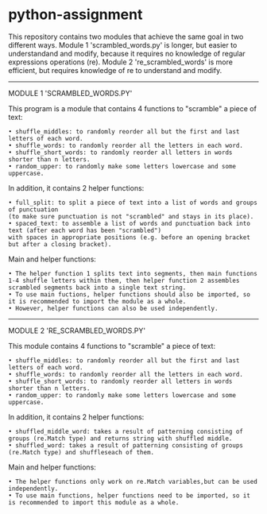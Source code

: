 # python-assignment

This repository contains two modules that achieve the same goal in two different ways.
Module 1 'scrambled_words.py' is longer, but easier to understandand and modify, because it requires no knowledge of regular expressions operations (re).
Module 2 're_scrambled_words' is more efficient, but requires knowledge of re to understand and modify.

_______________________________

MODULE 1 'SCRAMBLED_WORDS.PY'

This program is a module that contains 4 functions to "scramble" a piece of text:

    • shuffle_middles: to randomly reorder all but the first and last letters of each word.
    • shuffle_words: to randomly reorder all the letters in each word.    
    • shuffle_short_words: to randomly reorder all letters in words shorter than n letters.    
    • random_upper: to randomly make some letters lowercase and some uppercase.

In addition, it contains 2 helper functions:

    • full_split: to split a piece of text into a list of words and groups of punctuation 
    (to make sure punctuation is not "scrambled" and stays in its place).
    • spaced_text: to assemble a list of words and punctuation back into text (after each word has been "scrambled") 
    with spaces in appropriate positions (e.g. before an opening bracket but after a closing bracket).
    
Main and helper functions:

    • The helper function 1 splits text into segments, then main functions 1-4 shuffle letters within them, then helper function 2 assembles scrambled segments back into a single text string.
    • To use main fuctions, helper functions should also be imported, so it is recommended to import the module as a whole.    
    • However, helper functions can also be used independently.

_______________________________

MODULE 2 'RE_SCRAMBLED_WORDS.PY'

This module contains 4 functions to "scramble" a piece of text:

    • shuffle_middles: to randomly reorder all but the first and last letters of each word.
    • shuffle_words: to randomly reorder all the letters in each word.
    • shuffle_short_words: to randomly reorder all letters in words shorter than n letters.
    • random_upper: to randomly make some letters lowercase and some uppercase.

In addition, it contains 2 helper functions:

    • shuffled_middle_word: takes a result of patterning consisting of groups (re.Match type) and returns string with shuffled middle.
    • shuffled_word: takes a result of patterning consisting of groups (re.Match type) and shuffleseach of them.
   
Main and helper functions:

    • The helper functions only work on re.Match variables,but can be used independently.
    • To use main functions, helper functions need to be imported, so it is recommended to import this module as a whole.
